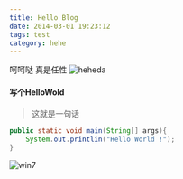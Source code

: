 ```yaml
---
title: Hello Blog
date: 2014-03-01 19:23:12
tags: test
category: hehe
---
```

呵呵哒 真是任性  ![heheda](http://static.tieba.baidu.com/tb/editor/images/client/image_emoticon25.png)
<!-- more -->
#### 写个HelloWold
> 这就是一句话

```java
public static void main(String[] args){
	System.out.printlin("Hello World !");
}
```

![win7](http://nightfarmer.github.io/public/static/image/yoo.png)

